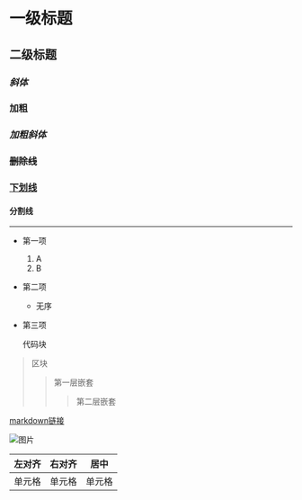 # 一级标题

## 二级标题

### *斜体*

### **加粗**

### ***加粗斜体***

### ~~删除线~~

### <u>下划线</u>

#### 分割线

****

[^脚注]: 脚注信息！！！

* 第一项
    1. A
    2. B
* 第二项
    - 无序
* 第三项

  代码块

> 区块
> > 第一层嵌套
> > > 第二层嵌套

[markdown链接](https://www.runoob.com/markdown/md-link.html)

![图片](http://static.runoob.com/images/runoob-logo.png)

| 左对齐 |        右对齐 |  居中   |
|:----|-----------:|:-----:|
| 单元格 |        单元格 |  单元格 |